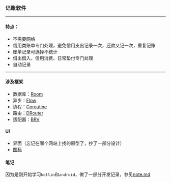 ### 记账软件

------

#### 特点：

- 不需要网络
- 信用类账单专门处理，避免信用支出记录一次，还款又记一次，重复记账
- 账单记录可选择不统计
- 借出借入、信用消费、日常垫付专门处理
- 自动记录

------

#### 涉及框架

- 数据库：[Room](https://developer.android.google.cn/training/data-storage/room?hl=zh-cn)
- 异步：[Flow](https://kotlinlang.org/docs/flow.html#transform-operator)
- 协程：[Coroutine](https://developer.android.google.cn/kotlin/coroutines?hl=zh-cn)
- 路由：[DRouter](https://github.com/didi/DRouter)
- 适配器：[BRV](https://github.com/liangjingkanji/BRV/)
#### UI

- 界面（忘记在哪个网站上找的原型了，抄了一部分设计）
- [图标](https://iconpark.oceanengine.com/official)

#### 笔记

​	因为是刚开始学习`kotlin`和`android`，做了一部分开发记录，参见[note.md](https://gitee.com/jky-tyy/moneymoney-kotlin/blob/master/note.md)

